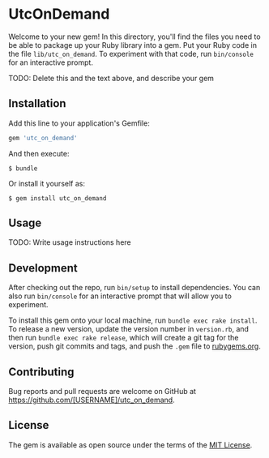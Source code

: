 # UtcOnDemand

Welcome to your new gem! In this directory, you'll find the files you need to be able to package up your Ruby library into a gem. Put your Ruby code in the file `lib/utc_on_demand`. To experiment with that code, run `bin/console` for an interactive prompt.

TODO: Delete this and the text above, and describe your gem

## Installation

Add this line to your application's Gemfile:

```ruby
gem 'utc_on_demand'
```

And then execute:

    $ bundle

Or install it yourself as:

    $ gem install utc_on_demand

## Usage

TODO: Write usage instructions here

## Development

After checking out the repo, run `bin/setup` to install dependencies. You can also run `bin/console` for an interactive prompt that will allow you to experiment.

To install this gem onto your local machine, run `bundle exec rake install`. To release a new version, update the version number in `version.rb`, and then run `bundle exec rake release`, which will create a git tag for the version, push git commits and tags, and push the `.gem` file to [rubygems.org](https://rubygems.org).

## Contributing

Bug reports and pull requests are welcome on GitHub at https://github.com/[USERNAME]/utc_on_demand.

## License

The gem is available as open source under the terms of the [MIT License](https://opensource.org/licenses/MIT).
